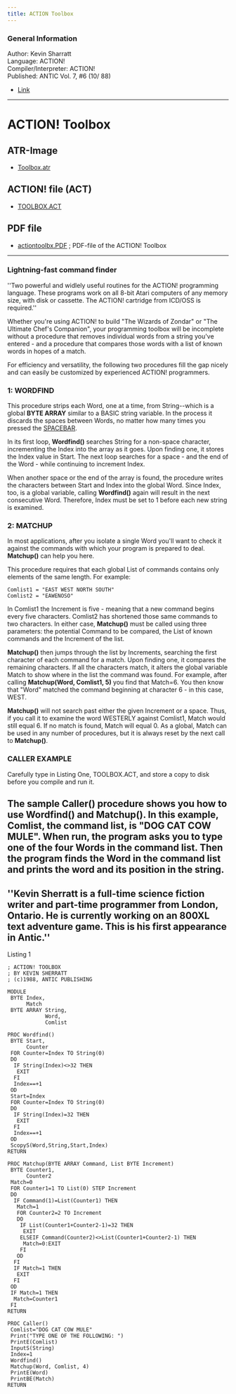```yaml
---
title: ACTION Toolbox
---
```

### General Information  
Author:	Kevin Sharratt  
Language: ACTION!  
Compiler/Interpreter: ACTION!  
Published: ANTIC Vol. 7, #6 (10/ 88)  
- [Link](http://www.atarimagazines.com/v7n6/actiontoolbox.html)  
---
# ACTION! Toolbox  
## ATR-Image  
- [Toolbox.atr](attachments/Toolbox.atr)  
## ACTION! file (ACT)  
- [TOOLBOX.ACT](attachments/TOOLBOX.ACT)  
## PDF file  
- [actiontoolbx.PDF](attachments/actiontoolbx.PDF) ; PDF-file of the ACTION! Toolbox  
---
### Lightning-fast command finder  
  
''Two powerful and widlely useful routines for the ACTION! programming language. These programs work on all 8-bit Atari computers of any memory size, with disk or cassette. The ACTION! cartridge from ICD/OSS is required.''  
  
  
  
Whether you're using ACTION! to build "The Wizards of Zondar" or "The Ultimate Chef's Companion", your programming toolbox will be incomplete without a procedure that removes individual words from a string you've entered - and a procedure that compares those words with a list of known words in hopes of a match.  
  
For efficiency and versatility, the following two procedures fill the gap nicely and can easily be customized by experienced ACTION! programmers.  
  
### 1: WORDFIND  
  
This procedure strips each Word, one at a time, from String--which is a global __BYTE ARRAY__ similar to a BASIC string variable. In the process it discards the spaces between Words, no matter how many times you pressed the [SPACEBAR](../SPACEBAR/index.md).  
  
In its first loop, __Wordfind()__ searches String for a non-space character, incrementing the Index into the array as it goes. Upon finding one, it stores the Index value in Start. The next loop searches for a space - and the end of the Word - while continuing to increment Index.  
  
When another space or the end of the array is found, the procedure writes the characters between Start and Index into the global Word. Since Index, too, is a global variable, calling __Wordfind()__ again will result in the next consecutive Word. Therefore, Index must be set to 1 before each new string is examined.  
  
### 2: MATCHUP  
  
In most applications, after you isolate a single Word you'll want to check it against the commands with which your program is prepared to deal. __Matchup()__ can help you here.  
  
This procedure requires that each global List of commands contains only elements of the same length. For example:  
```
Comlist1 = "EAST WEST NORTH SOUTH"
Comlist2 = "EAWENOSO"
```
In Comlist1 the Increment is five - meaning that a new command begins every five characters. Comlist2 has shortened those same commands to two characters. In either case, __Matchup()__ must be called using three parameters: the potential Command to be compared, the List of known commands and the Increment of the list.  
  
__Matchup()__ then jumps through the list by Increments, searching the first character of each command for a match. Upon finding one, it compares the remaining characters. If all the characters match, it alters the global variable Match to show where in the list the command was found. For example, after calling __Matchup(Word, Comlist1, 5)__ you find that Match=6. You then know that "Word" matched the command beginning at character 6 - in this case, WEST.  
  
__Matchup()__ will not search past either the given Increment or a space. Thus, if you call it to examine the word WESTERLY against Comlist1, Match would still equal 6. If no match is found, Match will equal 0. As a global, Match can be used in any number of procedures, but it is always reset by the next call to __Matchup()__.  
  
### CALLER EXAMPLE  
  
Carefully type in Listing One, TOOLBOX.ACT, and store a copy to disk before you compile and run it.  
  
The sample __Caller()__ procedure shows you how to use __Wordfind()__ and __Matchup()__. In this example, Comlist, the command list, is "DOG CAT COW MULE". When run, the program asks you to type one of the four Words in the command list. Then the program finds the Word in the command list and prints the word and its position in the string.  
---
''Kevin Sherratt is a full-time science fiction writer and part-time programmer from London, Ontario. He is currently working on an 800XL text adventure game. This is his first appearance in Antic.''  
---
Listing 1  
```
; ACTION! TOOLBOX
; BY KEVIN SHERRATT
; (c)1988, ANTIC PUBLISHING

MODULE
 BYTE Index,
      Match
 BYTE ARRAY String,
            Word,
            Comlist

PROC Wordfind()
 BYTE Start,
      Counter
 FOR Counter=Index TO String(0)
 DO
  IF String(Index)<>32 THEN
   EXIT
  FI
  Index==+1
 OD
 Start=Index
 FOR Counter=Index TO String(0)
 DO
  IF String(Index)=32 THEN
   EXIT
  FI
  Index==+1
 OD
 ScopyS(Word,String,Start,Index)
RETURN

PROC Matchup(BYTE ARRAY Command, List BYTE Increment)
 BYTE Counter1,
      Counter2
 Match=0
 FOR Counter1=1 TO List(0) STEP Increment
 DO
  IF Command(1)=List(Counter1) THEN
   Match=1
   FOR Counter2=2 TO Increment
   DO
    IF List(Counter1+Counter2-1)=32 THEN
     EXIT
    ELSEIF Command(Counter2)<>List(Counter1+Counter2-1) THEN
     Match=0:EXIT
    FI
   OD
  FI
  IF Match=1 THEN
   EXIT
  FI
 OD
 IF Match=1 THEN
  Match=Counter1
 FI
RETURN

PROC Caller()
 Comlist="DOG CAT COW MULE"
 Print("TYPE ONE OF THE FOLLOWING: ")
 PrintE(Comlist)
 InputS(String)
 Index=1
 Wordfind()
 Matchup(Word, Comlist, 4)
 PrintE(Word)
 PrintBE(Match)
RETURN
```
